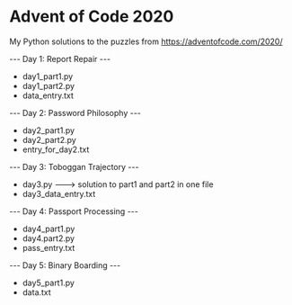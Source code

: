 # Advent of Code 2020

My Python solutions to the puzzles from https://adventofcode.com/2020/

--- Day 1: Report Repair ---
- day1_part1.py
- day1_part2.py
- data_entry.txt

--- Day 2: Password Philosophy ---
- day2_part1.py
- day2_part2.py
- entry_for_day2.txt

--- Day 3: Toboggan Trajectory ---
- day3.py ---> solution to part1 and part2 in one file
- day3_data_entry.txt

--- Day 4: Passport Processing ---
- day4_part1.py
- day4.part2.py
- pass_entry.txt

--- Day 5: Binary Boarding ---
- day5_part1.py
- data.txt
